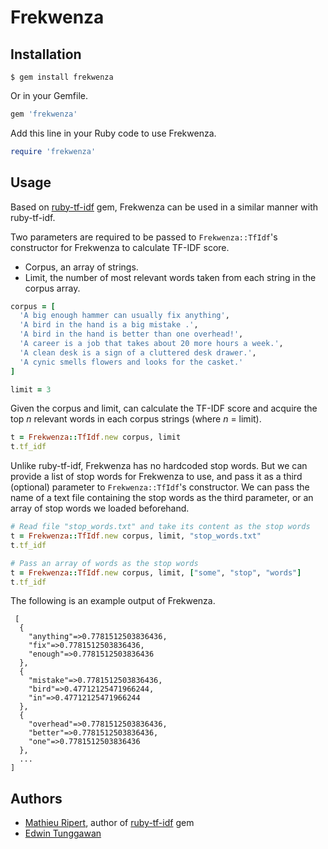 # Frekwenza

## Installation

```
$ gem install frekwenza
```

Or in your Gemfile.

```rb
gem 'frekwenza'
```

Add this line in your Ruby code to use Frekwenza.

```rb
require 'frekwenza'
```

## Usage

Based on [ruby-tf-idf](https://github.com/mathieuripert/ruby-tf-idf) gem, Frekwenza can be used in a similar manner with ruby-tf-idf.

Two parameters are required to be passed to `Frekwenza::TfIdf`'s constructor for Frekwenza to calculate TF-IDF score.
- Corpus, an array of strings.
- Limit, the number of most relevant words taken from each string in the corpus array.

```rb
corpus = [
  'A big enough hammer can usually fix anything',
  'A bird in the hand is a big mistake .',
  'A bird in the hand is better than one overhead!',
  'A career is a job that takes about 20 more hours a week.',
  'A clean desk is a sign of a cluttered desk drawer.',
  'A cynic smells flowers and looks for the casket.'
]

limit = 3
```

Given the corpus and limit, can calculate the TF-IDF score and acquire the top _n_ relevant words in each corpus strings (where _n_ = limit).

```rb
t = Frekwenza::TfIdf.new corpus, limit
t.tf_idf
```

Unlike ruby-tf-idf, Frekwenza has no hardcoded stop words. But we can provide a list of stop words for Frekwenza to use, and pass it as a third (optional) parameter to `Frekwenza::TfIdf`'s constructor. We can pass the name of a text file containing the stop words as the third parameter, or an array of stop words we loaded beforehand.

```rb
# Read file "stop_words.txt" and take its content as the stop words
t = Frekwenza::TfIdf.new corpus, limit, "stop_words.txt"
t.tf_idf

# Pass an array of words as the stop words
t = Frekwenza::TfIdf.new corpus, limit, ["some", "stop", "words"]
t.tf_idf
```

The following is an example output of Frekwenza.

```
 [
  {
    "anything"=>0.7781512503836436,
    "fix"=>0.7781512503836436,
    "enough"=>0.7781512503836436
  },
  {
    "mistake"=>0.7781512503836436,
    "bird"=>0.47712125471966244,
    "in"=>0.47712125471966244
  },
  {
    "overhead"=>0.7781512503836436,
    "better"=>0.7781512503836436,
    "one"=>0.7781512503836436
  },
  ...
]
```

## Authors

- [Mathieu Ripert](https://github.com/mathieuripert), author of [ruby-tf-idf](https://github.com/mathieuripert/ruby-tf-idf) gem
- [Edwin Tunggawan](https://github.com/sdsdkkk)
